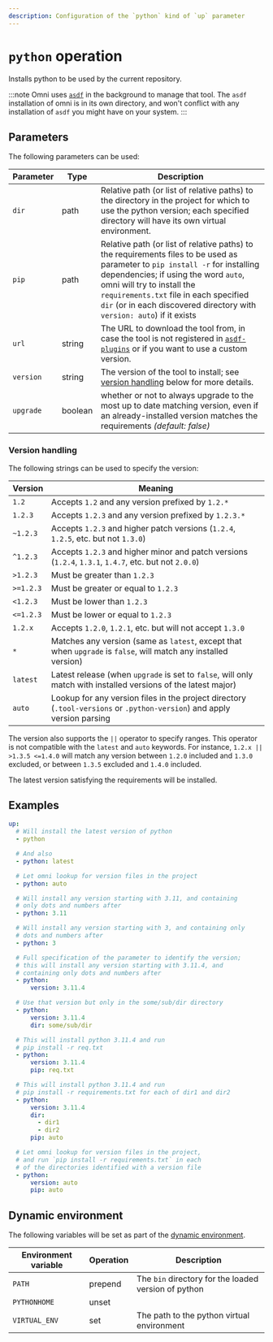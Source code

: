 ```yaml
---
description: Configuration of the `python` kind of `up` parameter
---
```


# `python` operation

Installs python to be used by the current repository.

:::note
Omni uses [`asdf`](https://asdf-vm.com/) in the background to manage that tool. The `asdf` installation of omni is in its own directory, and won't conflict with any installation of `asdf` you might have on your system.
:::

## Parameters

The following parameters can be used:

| Parameter        | Type      | Description                                           |
|------------------|-----------|-------------------------------------------------------|
| `dir` | path | Relative path (or list of relative paths) to the directory in the project for which to use the python version; each specified directory will have its own virtual environment. |
| `pip` | path | Relative path (or list of relative paths) to the requirements files to be used as parameter to `pip install -r` for installing dependencies; if using the word `auto`, omni will try to install the `requirements.txt` file in each specified `dir` (or in each discovered directory with `version: auto`) if it exists |
| `url` | string | The URL to download the tool from, in case the tool is not registered in [`asdf-plugins`](https://github.com/asdf-vm/asdf-plugins) or if you want to use a custom version. |
| `version` | string | The version of the tool to install; see [version handling](#version-handling) below for more details. |
| `upgrade` | boolean | whether or not to always upgrade to the most up to date matching version, even if an already-installed version matches the requirements *(default: false)* |

### Version handling

The following strings can be used to specify the version:

| Version | Meaning |
|---------|---------|
| `1.2`     | Accepts `1.2` and any version prefixed by `1.2.*` |
| `1.2.3`   | Accepts `1.2.3` and any version prefixed by `1.2.3.*` |
| `~1.2.3`  | Accepts `1.2.3` and higher patch versions (`1.2.4`, `1.2.5`, etc. but not `1.3.0`) |
| `^1.2.3`  | Accepts `1.2.3` and higher minor and patch versions (`1.2.4`, `1.3.1`, `1.4.7`, etc. but not `2.0.0`) |
| `>1.2.3`  | Must be greater than `1.2.3` |
| `>=1.2.3` | Must be greater or equal to `1.2.3` |
| `<1.2.3`  | Must be lower than `1.2.3` |
| `<=1.2.3` | Must be lower or equal to `1.2.3` |
| `1.2.x`   | Accepts `1.2.0`, `1.2.1`, etc. but will not accept `1.3.0` |
| `*`       | Matches any version (same as `latest`, except that when `upgrade` is `false`, will match any installed version) |
| `latest`  | Latest release (when `upgrade` is set to `false`, will only match with installed versions of the latest major) |
| `auto`    | Lookup for any version files in the project directory (`.tool-versions` or `.python-version`) and apply version parsing |

The version also supports the `||` operator to specify ranges. This operator is not compatible with the `latest` and `auto` keywords. For instance, `1.2.x || >1.3.5 <=1.4.0` will match any version between `1.2.0` included and `1.3.0` excluded, or between `1.3.5` excluded and `1.4.0` included.

The latest version satisfying the requirements will be installed.

## Examples

```yaml
up:
  # Will install the latest version of python
  - python

  # And also
  - python: latest

  # Let omni lookup for version files in the project
  - python: auto

  # Will install any version starting with 3.11, and containing
  # only dots and numbers after
  - python: 3.11

  # Will install any version starting with 3, and containing only
  # dots and numbers after
  - python: 3

  # Full specification of the parameter to identify the version;
  # this will install any version starting with 3.11.4, and
  # containing only dots and numbers after
  - python:
      version: 3.11.4

  # Use that version but only in the some/sub/dir directory
  - python:
      version: 3.11.4
      dir: some/sub/dir

  # This will install python 3.11.4 and run
  # pip install -r req.txt
  - python:
      version: 3.11.4
      pip: req.txt

  # This will install python 3.11.4 and run
  # pip install -r requirements.txt for each of dir1 and dir2
  - python:
      version: 3.11.4
      dir:
        - dir1
        - dir2
      pip: auto

  # Let omni lookup for version files in the project,
  # and run `pip install -r requirements.txt` in each
  # of the directories identified with a version file
  - python:
      version: auto
      pip: auto
```

## Dynamic environment

The following variables will be set as part of the [dynamic environment](/reference/dynamic-environment).

| Environment variable | Operation | Description |
|----------------------|-----------|-------------|
| `PATH` | prepend | The `bin` directory for the loaded version of python |
| `PYTHONHOME` | unset | |
| `VIRTUAL_ENV` | set | The path to the python virtual environment |
